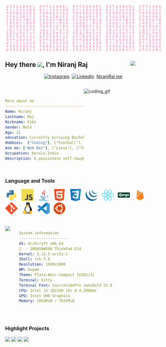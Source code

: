 ![Matrix SVG](matrix.svg)

## Hey there <img src="https://media.giphy.com/media/hvRJCLFzcasrR4ia7z/giphy.gif" width="25px">, I'm Niranj Raj <img align='right' src='https://user-images.githubusercontent.com/5713670/87202985-820dcb80-c2b6-11ea-9f56-7ec461c497c3.gif' width='100'>


<div align='center'>

<a href="https://www.instagram.com/_im_wheezing/"><img src="https://img.shields.io/badge/instagram-%23E4405F.svg?&style=for-the-badge&logo=instagram&logoColor=white" alt="Instagram" /></a>&nbsp;
<a href="www.linkedin.com/in/niranj-rajesh-b97361196"><img src="https://img.shields.io/badge/linkedin-%230077B5.svg?&style=for-the-badge&logo=linkedin&logoColor=white" alt="LinkedIn" /></a>&nbsp;
<a href="www.niranjraj.me" >NiranjRaj.me</a>
</div>

<br/>

<img align="right" height="240px" width="250px" src="https://media.giphy.com/media/xUA7bdpLxQhsSQdyog/giphy.gif" alt="coding_gif">

```yaml

More about me
------------------------------------------
Name: Niranj
Lastname: Raj
Nickname: Kiki
Gender: Male
Age: 21
education: Currently pursuing Bachelor's in Technology
Hobbies:  ["Coding"], ["Football"], ["Movies"], ["Gaming"], ["Music"], ["Ricing"]
Ask me: ["Web Dev"], ["Linux"], ["Tech"]
Occupation: Kerala,India
Description: A passionate self-taught full stack web developer

```

<br/>

### Language and Tools

<div>
    <img src="https://raw.githubusercontent.com/devicons/devicon/master/icons/python/python-original.svg" width="40px">
    &nbsp;
    <img src="https://raw.githubusercontent.com/devicons/devicon/9f4f5cdb393299a81125eb5127929ea7bfe42889/icons/javascript/javascript-original.svg" width="40px">
    &nbsp;
    <img src="https://raw.githubusercontent.com/devicons/devicon/9f4f5cdb393299a81125eb5127929ea7bfe42889/icons/java/java-original.svg" width="40px">
    &nbsp;
    <img src="https://raw.githubusercontent.com/devicons/devicon/9f4f5cdb393299a81125eb5127929ea7bfe42889/icons/html5/html5-original.svg" width="40px">
    &nbsp;
    <img src="https://raw.githubusercontent.com/devicons/devicon/master/icons/css3/css3-original.svg" width="40px">
    &nbsp;
    <img src="https://raw.githubusercontent.com/devicons/devicon/9f4f5cdb393299a81125eb5127929ea7bfe42889/icons/jquery/jquery-original.svg" width="40px">
    &nbsp;
    <img src="https://raw.githubusercontent.com/devicons/devicon/9f4f5cdb393299a81125eb5127929ea7bfe42889/icons/react/react-original.svg" width="40px">
    &nbsp;
    <img src="https://raw.githubusercontent.com/devicons/devicon/9f4f5cdb393299a81125eb5127929ea7bfe42889/icons/django/django-original.svg" width="40px">
    &nbsp;
    <img src="https://raw.githubusercontent.com/devicons/devicon/9f4f5cdb393299a81125eb5127929ea7bfe42889/icons/firebase/firebase-plain.svg" width="40px">
    &nbsp;
    <img src="https://raw.githubusercontent.com/devicons/devicon/9f4f5cdb393299a81125eb5127929ea7bfe42889/icons/git/git-original.svg" width="40px">
    &nbsp;
    <img src="https://raw.githubusercontent.com/devicons/devicon/9f4f5cdb393299a81125eb5127929ea7bfe42889/icons/linux/linux-original.svg" width="40px">
    &nbsp;
    <img src="https://raw.githubusercontent.com/devicons/devicon/9f4f5cdb393299a81125eb5127929ea7bfe42889/icons/vscode/vscode-original.svg" width="40px">
    &nbsp;
    <img src="https://raw.githubusercontent.com/devicons/devicon/9f4f5cdb393299a81125eb5127929ea7bfe42889/icons/ubuntu/ubuntu-plain.svg" width="40px">
</div>

<br/>
<br/>

<img align="left" src="https://github-readme-stats.vercel.app/api/top-langs/?username=niranjraj&show_icons=true&hide_border=true&theme=radical">

```yaml
    System information
    ----------------------
    OS: Archcraft x86_64
      · 20RAS0W500 ThinkPad E14
    Kernel: 5.12.5-arch1-1
    Shell: zsh 5.8
    Resolution: 1920x1080
    WM: bspwm
    Theme: Plata-Noir-Compact [GTK2/3]
    Terminal: kitty
    Terminal Font: SourceCodePro semibold 13.0
    CPU: Intel i5-10210U (8) @ 4.200GHz
    GPU: Intel UHD Graphics
    Memory: 2054MiB / 7634MiB
```
<br/>
<br/>

### Highlight Projects

<a href="https://github.com/niranjraj/invoice-app"><img src="https://github-readme-stats.vercel.app/api/pin/?username=niranjraj&repo=invoice-app&title_color=FB408B&text_color=A8FDF6&bg_color=141321&hide_border=true"></a>
<a href="https://github.com/niranjraj/Supplyco-web-app"><img src="https://github-readme-stats.vercel.app/api/pin/?username=niranjraj&repo=Supplyco-web-app&title_color=FB408B&text_color=A8FDF6&bg_color=141321&hide_border=true"></a>
<a  href="https://github.com/niranjraj/Dotfiles"><img   src="https://github-readme-stats.vercel.app/api/pin/?username=niranjraj&repo=Dotfiles&title_color=FB408B&text_color=A8FDF6&bg_color=141321&hide_border=true"></a>
<a  href="https://github.com/niranjraj/PersonalPortfolio-2022"><img   src="https://github-readme-stats.vercel.app/api/pin/?username=niranjraj&repo=PersonalPortfolio-2022&title_color=FB408B&text_color=A8FDF6&bg_color=141321&hide_border=true"></a>

